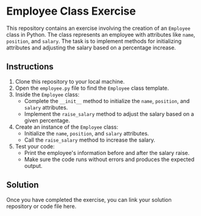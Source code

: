 # Employee Class Exercise

This repository contains an exercise involving the creation of an `Employee` class in Python. The class represents an employee with attributes like `name`, `position`, and `salary`. The task is to implement methods for initializing attributes and adjusting the salary based on a percentage increase.

## Instructions

1. Clone this repository to your local machine.
2. Open the `employee.py` file to find the `Employee` class template.
3. Inside the `Employee` class:
   - Complete the `__init__` method to initialize the `name`, `position`, and `salary` attributes.
   - Implement the `raise_salary` method to adjust the salary based on a given percentage.
4. Create an instance of the `Employee` class:
   - Initialize the `name`, `position`, and `salary` attributes.
   - Call the `raise_salary` method to increase the salary.
5. Test your code:
   - Print the employee's information before and after the salary raise.
   - Make sure the code runs without errors and produces the expected output.

## Solution

Once you have completed the exercise, you can link your solution repository or code file here.

<!-- [https://github.com/Itzsshashank/Python_Mini_Questions/blob/main/Raised_Salary.py](#) -->
